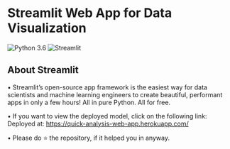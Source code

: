# Streamlit Web App for Data Visualization
![Python 3.6](https://img.shields.io/badge/Python-3.6-brightgreen.svg) ![Streamlit](https://img.shields.io/badge/Streamlit-Library-orange.svg)<br>

## About Streamlit
• Streamlit’s open-source app framework is the easiest way for data scientists and machine learning engineers to create beautiful, performant apps in only a few hours!  All in pure Python. All for free.<br>

• If you want to view the deployed model, click on the following link:<br>
Deployed at: https://quick-analysis-web-app.herokuapp.com/ <br>

• Please do ⭐ the repository, if it helped you in anyway.



